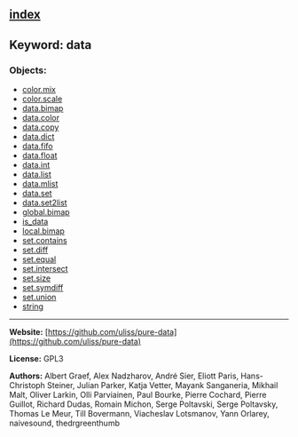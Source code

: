 [index](../index.html)
---

## Keyword: data

### Objects:
* [color.mix](../color.mix.html)
* [color.scale](../color.scale.html)
* [data.bimap](../data.bimap.html)
* [data.color](../data.color.html)
* [data.copy](../data.copy.html)
* [data.dict](../data.dict.html)
* [data.fifo](../data.fifo.html)
* [data.float](../data.float.html)
* [data.int](../data.int.html)
* [data.list](../data.list.html)
* [data.mlist](../data.mlist.html)
* [data.set](../data.set.html)
* [data.set2list](../data.set2list.html)
* [global.bimap](../global.bimap.html)
* [is_data](../is_data.html)
* [local.bimap](../local.bimap.html)
* [set.contains](../set.contains.html)
* [set.diff](../set.diff.html)
* [set.equal](../set.equal.html)
* [set.intersect](../set.intersect.html)
* [set.size](../set.size.html)
* [set.symdiff](../set.symdiff.html)
* [set.union](../set.union.html)
* [string](../string.html)

---
**Website:** [https://github.com/uliss/pure-data](https://github.com/uliss/pure-data)

**License:** GPL3

**Authors:** Albert Graef, Alex Nadzharov, André Sier, Eliott Paris, Hans-Christoph Steiner, Julian Parker, Katja Vetter, Mayank Sanganeria, Mikhail Malt, Oliver Larkin, Olli Parviainen, Paul Bourke, Pierre Cochard, Pierre Guillot, Richard Dudas, Romain Michon, Serge Poltavski, Serge Poltavsky, Thomas Le Meur, Till Bovermann, Viacheslav Lotsmanov, Yann Orlarey, naivesound, thedrgreenthumb
